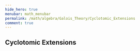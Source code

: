 ```yaml
---
hide_hero: true
menubar: math_menubar
permalink: /math/algebra/Galois_Theory/Cyclotomic_Extensions
comment: true
---
```


## Cyclotomic Extensions